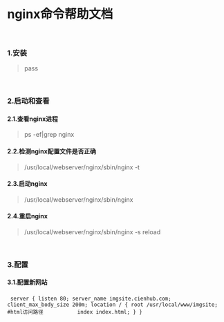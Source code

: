 # nginx命令帮助文档
<br/>

### 1.安装
> pass

<br/>

### 2.启动和查看
#### 2.1.查看nginx进程
> ps -ef|grep nginx

#### 2.2.检测nginx配置文件是否正确
> /usr/local/webserver/nginx/sbin/nginx -t

#### 2.3.启动nginx
> /usr/local/webserver/nginx/sbin/nginx

#### 2.4.重启nginx
> /usr/local/webserver/nginx/sbin/nginx -s reload

<br/>

### 3.配置
#### 3.1.配置新网站
​```
    server {
    listen 80;
    server_name imgsite.cienhub.com;
    client_max_body_size 200m;
    location / {
        root /usr/local/www/imgsite; #html访问路径  
        index index.html;
    }
}
​```